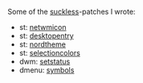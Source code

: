 Some of the [suckless](https://suckless.org/)-patches I wrote:

- st: [netwmicon](https://st.suckless.org/patches/netwmicon/)
- st: [desktopentry](https://st.suckless.org/patches/desktopentry/)
- st: [nordtheme](https://st.suckless.org/patches/nordtheme/)
- st: [selectioncolors](https://st.suckless.org/patches/selectioncolors/)
- dwm: [setstatus](https://dwm.suckless.org/patches/setstatus/)
- dmenu: [symbols](https://tools.suckless.org/dmenu/patches/symbols/)
